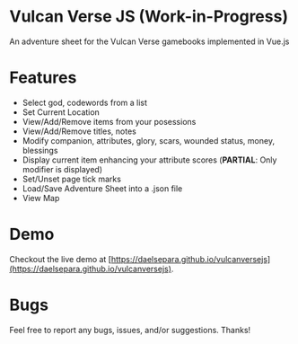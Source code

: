 # Vulcan Verse JS (Work-in-Progress)

An adventure sheet for the Vulcan Verse gamebooks implemented in Vue.js

# Features

- Select god, codewords from a list
- Set Current Location
- View/Add/Remove items from your posessions
- View/Add/Remove titles, notes
- Modify companion, attributes, glory, scars, wounded status, money, blessings
- Display current item enhancing your attribute scores (**PARTIAL**: Only modifier is displayed)
- Set/Unset page tick marks
- Load/Save Adventure Sheet into a .json file
- View Map

# Demo

Checkout the live demo at [https://daelsepara.github.io/vulcanversejs](https://daelsepara.github.io/vulcanversejs).

# Bugs

Feel free to report any bugs, issues, and/or suggestions. Thanks!
